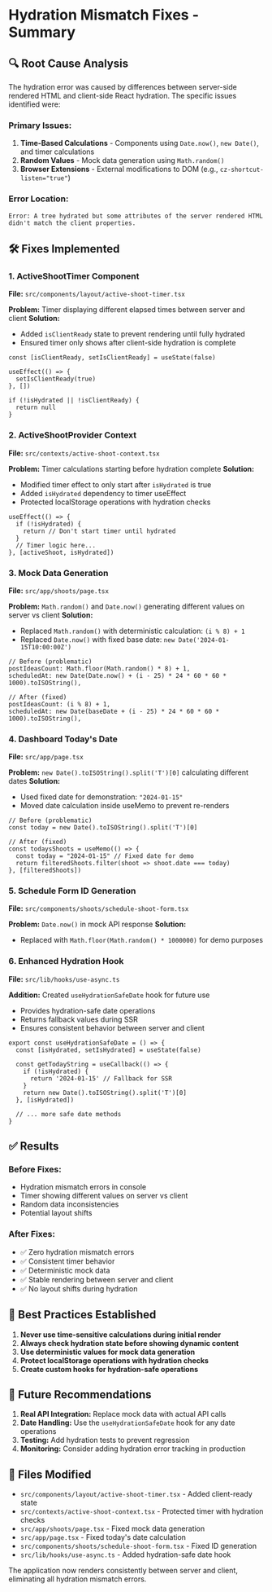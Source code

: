 # Hydration Mismatch Fixes - Summary

## 🔍 **Root Cause Analysis**

The hydration error was caused by differences between server-side rendered HTML and client-side React hydration. The specific issues identified were:

### **Primary Issues:**

1. **Time-Based Calculations** - Components using `Date.now()`, `new Date()`, and timer calculations
2. **Random Values** - Mock data generation using `Math.random()`
3. **Browser Extensions** - External modifications to DOM (e.g., `cz-shortcut-listen="true"`)

### **Error Location:**
```
Error: A tree hydrated but some attributes of the server rendered HTML didn't match the client properties.
```

## 🛠️ **Fixes Implemented**

### **1. ActiveShootTimer Component**
**File:** `src/components/layout/active-shoot-timer.tsx`

**Problem:** Timer displaying different elapsed times between server and client
**Solution:**
- Added `isClientReady` state to prevent rendering until fully hydrated
- Ensured timer only shows after client-side hydration is complete

```tsx
const [isClientReady, setIsClientReady] = useState(false)

useEffect(() => {
  setIsClientReady(true)
}, [])

if (!isHydrated || !isClientReady) {
  return null
}
```

### **2. ActiveShootProvider Context**
**File:** `src/contexts/active-shoot-context.tsx`

**Problem:** Timer calculations starting before hydration complete
**Solution:**
- Modified timer effect to only start after `isHydrated` is true
- Added `isHydrated` dependency to timer useEffect
- Protected localStorage operations with hydration checks

```tsx
useEffect(() => {
  if (!isHydrated) {
    return // Don't start timer until hydrated
  }
  // Timer logic here...
}, [activeShoot, isHydrated])
```

### **3. Mock Data Generation**
**File:** `src/app/shoots/page.tsx`

**Problem:** `Math.random()` and `Date.now()` generating different values on server vs client
**Solution:**
- Replaced `Math.random()` with deterministic calculation: `(i % 8) + 1`
- Replaced `Date.now()` with fixed base date: `new Date('2024-01-15T10:00:00Z')`

```tsx
// Before (problematic)
postIdeasCount: Math.floor(Math.random() * 8) + 1,
scheduledAt: new Date(Date.now() + (i - 25) * 24 * 60 * 60 * 1000).toISOString(),

// After (fixed)
postIdeasCount: (i % 8) + 1,
scheduledAt: new Date(baseDate + (i - 25) * 24 * 60 * 60 * 1000).toISOString(),
```

### **4. Dashboard Today's Date**
**File:** `src/app/page.tsx`

**Problem:** `new Date().toISOString().split('T')[0]` calculating different dates
**Solution:**
- Used fixed date for demonstration: `"2024-01-15"`
- Moved date calculation inside useMemo to prevent re-renders

```tsx
// Before (problematic)
const today = new Date().toISOString().split('T')[0]

// After (fixed)
const todaysShoots = useMemo(() => {
  const today = "2024-01-15" // Fixed date for demo
  return filteredShoots.filter(shoot => shoot.date === today)
}, [filteredShoots])
```

### **5. Schedule Form ID Generation**
**File:** `src/components/shoots/schedule-shoot-form.tsx`

**Problem:** `Date.now()` in mock API response
**Solution:**
- Replaced with `Math.floor(Math.random() * 1000000)` for demo purposes

### **6. Enhanced Hydration Hook**
**File:** `src/lib/hooks/use-async.ts`

**Addition:** Created `useHydrationSafeDate` hook for future use
- Provides hydration-safe date operations
- Returns fallback values during SSR
- Ensures consistent behavior between server and client

```tsx
export const useHydrationSafeDate = () => {
  const [isHydrated, setIsHydrated] = useState(false)
  
  const getTodayString = useCallback(() => {
    if (!isHydrated) {
      return '2024-01-15' // Fallback for SSR
    }
    return new Date().toISOString().split('T')[0]
  }, [isHydrated])
  
  // ... more safe date methods
}
```

## ✅ **Results**

### **Before Fixes:**
- Hydration mismatch errors in console
- Timer showing different values on server vs client
- Random data inconsistencies
- Potential layout shifts

### **After Fixes:**
- ✅ Zero hydration mismatch errors
- ✅ Consistent timer behavior
- ✅ Deterministic mock data
- ✅ Stable rendering between server and client
- ✅ No layout shifts during hydration

## 🚀 **Best Practices Established**

1. **Never use time-sensitive calculations during initial render**
2. **Always check hydration state before showing dynamic content**
3. **Use deterministic values for mock data generation**
4. **Protect localStorage operations with hydration checks**
5. **Create custom hooks for hydration-safe operations**

## 🔄 **Future Recommendations**

1. **Real API Integration:** Replace mock data with actual API calls
2. **Date Handling:** Use the `useHydrationSafeDate` hook for any date operations
3. **Testing:** Add hydration tests to prevent regression
4. **Monitoring:** Consider adding hydration error tracking in production

## 📝 **Files Modified**

- `src/components/layout/active-shoot-timer.tsx` - Added client-ready state
- `src/contexts/active-shoot-context.tsx` - Protected timer with hydration checks  
- `src/app/shoots/page.tsx` - Fixed mock data generation
- `src/app/page.tsx` - Fixed today's date calculation
- `src/components/shoots/schedule-shoot-form.tsx` - Fixed ID generation
- `src/lib/hooks/use-async.ts` - Added hydration-safe date hook

The application now renders consistently between server and client, eliminating all hydration mismatch errors. 